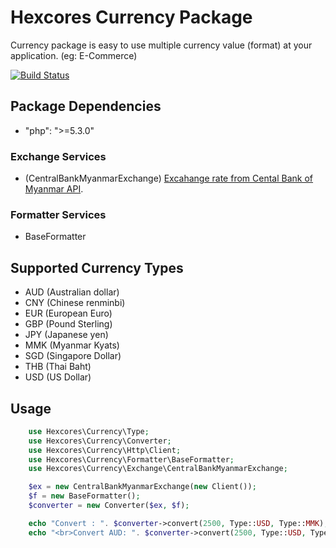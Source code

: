 # Hexcores Currency Package

Currency package is easy to use multiple currency value (format) at your application. (eg: E-Commerce)

[![Build Status](https://img.shields.io/travis/hexcores/currency.svg?style=flat-square)](https://travis-ci.org/hexcores/currency)

## Package Dependencies

* "php": ">=5.3.0"

### Exchange Services

- (CentralBankMyanmarExchange) [Excahange rate from Cental Bank of Myanmar API](http://forex.cbm.gov.mm/index.php/api).

### Formatter Services

- BaseFormatter

## Supported Currency Types

- AUD (Australian dollar)
- CNY (Chinese renminbi)
- EUR (European Euro)
- GBP (Pound Sterling)
- JPY (Japanese yen)
- MMK (Myanmar Kyats)
- SGD (Singapore Dollar)
- THB (Thai Baht)
- USD (US Dollar)

## Usage

```php
	use Hexcores\Currency\Type;
	use Hexcores\Currency\Converter;
	use Hexcores\Currency\Http\Client;
	use Hexcores\Currency\Formatter\BaseFormatter;
	use Hexcores\Currency\Exchange\CentralBankMyanmarExchange;

	$ex = new CentralBankMyanmarExchange(new Client());
	$f = new BaseFormatter();
	$converter = new Converter($ex, $f);

	echo "Convert : ". $converter->convert(2500, Type::USD, Type::MMK);
	echo "<br>Convert AUD: ". $converter->convert(2500, Type::USD, Type::AUD);
```